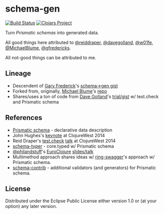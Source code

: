 # schema-gen

[![Build Status](https://travis-ci.org/zeeshanlakhani/schema-gen.svg)](https://travis-ci.org/zeeshanlakhani/schema-gen) [![Clojars Project](http://clojars.org/schema-gen/latest-version.svg)](http://clojars.org/schema-gen)

Turn *Prismatic schemas* into generated data.

All good things here attributed to [@reiddraper](https://github.com/reiddraper), [@davegolland](https://github.com/davegolland), [@w01fe](https://github.com/w01fe), [@MichaelBlume](https://github.com/MichaelBlume), [@gfredericks](https://github.com/gfredericks).

All not-good things can be attributed to me.

## Lineage

- Descendent of [Gary Frederick](https://github.com/gfredericks)'s [schema->gen gist](https://gist.github.com/gfredericks/9787803#)
- Forked from, originally, [Michael Blume](https://github.com/MichaelBlume)'s [repo](https://github.com/MichaelBlume/schema-gen)
- Shares/uses a ton of code from [Dave Golland](https://github.com/davegolland)'s [trial/gist](https://gist.github.com/davegolland/3bc4277fe109e7b11770) w/ test.check and Prismatic schema

## References

- [Prismatic schema](https://github.com/Prismatic/schema) - declarative data description
- John Hughes's [keynote](https://www.youtube.com/watch?v=zi0rHwfiX1Q) at ClojureWest 2014
- Reid Draper's [test.check](https://github.com/clojure/test.check) [talk](https://www.youtube.com/watch?v=JMhNINPo__g) at ClojureWest 2014
- [schema-typer](https://github.com/circleci/schema-typer) - core.typed w/ Prismatic schema
- [@philandstuff](https://twitter.com/philandstuff)'s [EuroClojure](http://euroclojure.com/2014/) [slides/talk](http://www.philandstuff.com/slides/2014/euroclojure.html#/)
- Multimethod approach shares ideas w/ [ring-swagger](https://github.com/metosin/ring-swagger)'s approach w/ Prismatic schema.
- [schema-contrib](https://github.com/sfx/schema-contrib) - additional validators (and generators) for Prismatic schema.

## License

Distributed under the Eclipse Public License either version 1.0 or (at your option) any later version.
